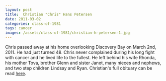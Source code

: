 ```yaml
---
layout: post
title:  Christian "Chris" Hans Petersen
date: 2011-03-02
categories: class-of-1981
tags: cancer
images: /assets/class-of-1981/christian-h-petersen-1.jpg
---
```

Chris passed away at his home overlooking Discovery Bay on March 2nd, 2011. He had just turned 48. Chris never complained during his long fight with cancer and he lived life to the fullest. He left behind his wife Rhonda, his mother Tova, brother Glenn and sister Janet, many nieces and nephews, and two step children Lindsay and Ryan. Christian's full obituary can be read [here](http://tinyurl.com/kdzvr5o).
